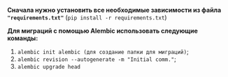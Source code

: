**Сначала нужно установить все необходимые зависимости из файла ```"requirements.txt"```** (```pip install -r requirements.txt```)

**Для миграций с помощью Alembic использовать следующие команды:**
1. ```alembic init alembic (для создание папки для миграций)```;
2. ```alembic revision --autogenerate -m "Initial comm."```;
3. ```alembic upgrade head```